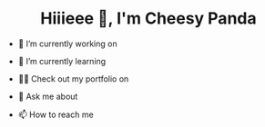 <h1 align="center">Hiiieee 👋, I'm Cheesy Panda</h1>

- 🔭 I’m currently working on

- 🌱 I’m currently learning 

- 👨‍💻 Check out my portfolio on 

- 💬 Ask me about

- 📫 How to reach me 
